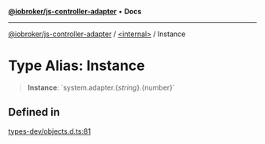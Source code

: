 [**@iobroker/js-controller-adapter**](../../README.md) • **Docs**

***

[@iobroker/js-controller-adapter](../../globals.md) / [\<internal\>](../README.md) / Instance

# Type Alias: Instance

> **Instance**: \`system.adapter.$\{string\}.$\{number\}\`

## Defined in

[types-dev/objects.d.ts:81](https://github.com/ioBroker/ioBroker.js-controller/blob/51faba7cbec9601fb6a2f5142cb3a117e78ab588/packages/types-dev/objects.d.ts#L81)
